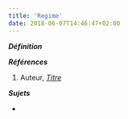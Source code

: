 ```yaml
---
title: 'Regime'
date: 2018-06-07T14:46:47+02:00
---
```


***Définition*** 

>

***Références***

1. Auteur, <u>*Titre*</u>

***Sujets***

- 
